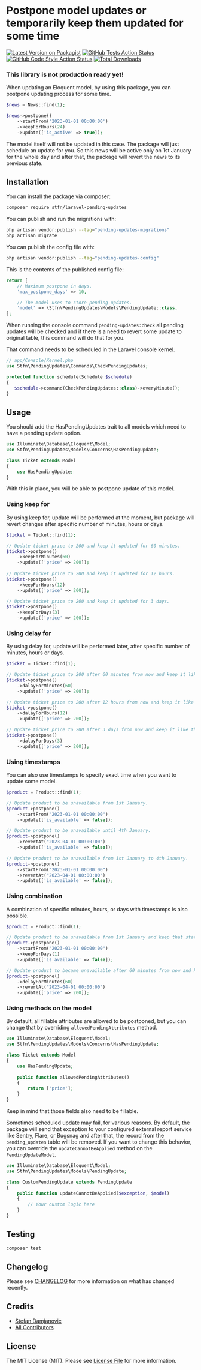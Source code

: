 # Postpone model updates or temporarily keep them updated for some time

[![Latest Version on Packagist](https://img.shields.io/packagist/v/stfn/laravel-pending-updates.svg?style=flat-square)](https://packagist.org/packages/stfn/laravel-pending-updates)
[![GitHub Tests Action Status](https://img.shields.io/github/actions/workflow/status/stfndamjanovic/laravel-pending-updates/run-tests.yml?branch=main&label=tests&style=flat-square)](https://github.com/stfndamjanovic/laravel-pending-updates/actions?query=workflow%3Arun-tests+branch%3Amain)
[![GitHub Code Style Action Status](https://img.shields.io/github/actions/workflow/status/stfndamjanovic/laravel-pending-updates/fix-php-code-style-issues.yml?branch=main&label=code%20style&style=flat-square)](https://github.com/stfndamjanovic/laravel-pending-updates/actions?query=workflow%3A"Fix+PHP+code+style+issues"+branch%3Amain)
[![Total Downloads](https://img.shields.io/packagist/dt/stfn/laravel-pending-updates.svg?style=flat-square)](https://packagist.org/packages/stfn/laravel-pending-updates)

### This library is not production ready yet!

When updating an Eloquent model, by using this package, you can postpone updating process for some time.

```php
$news = News::find(1);

$news->postpone()
    ->startFrom('2023-01-01 00:00:00')
    ->keepForHours(24)
    ->update(['is_active' => true]);
```
The model itself will not be updated in this case. The package will just schedule an update for you.
So this news will be active only on 1st January for the whole day and after that, the package will revert the news to its previous state.

## Installation

You can install the package via composer:

```bash
composer require stfn/laravel-pending-updates
```

You can publish and run the migrations with:

```bash
php artisan vendor:publish --tag="pending-updates-migrations"
php artisan migrate
```

You can publish the config file with:

```bash
php artisan vendor:publish --tag="pending-updates-config"
```

This is the contents of the published config file:

```php
return [
    // Maximum postpone in days.
    'max_postpone_days' => 10,

    // The model uses to store pending updates.
    'model' => \Stfn\PendingUpdates\Models\PendingUpdate::class,
];

```
When running the console command `pending-updates:check` all pending updates will be checked
and if there is a need to revert some update to original table, this command will do that for you.

That command needs to be scheduled in the Laravel console kernel.
```php
// app/Console/Kernel.php
use Stfn\PendingUpdates\Commands\CheckPendingUpdates;

protected function schedule(Schedule $schedule)
{
   $schedule->command(CheckPendingUpdates::class)->everyMinute();
}
```

## Usage
You should add the HasPendingUpdates trait to all models which need to have a pending update option.

```php
use Illuminate\Database\Eloquent\Model;
use Stfn\PendingUpdates\Models\Concerns\HasPendingUpdate;

class Ticket extends Model
{
    use HasPendingUpdate;
}
```

With this in place, you will be able to postpone update of this model.

### Using keep for

By using keep for, update will be performed at the moment, but package will revert changes after specific number of minutes, hours or days.

```php
$ticket = Ticket::find(1);

// Update ticket price to 200 and keep it updated for 60 minutes.
$ticket->postpone()
    ->keepForMinutes(60)
    ->update(['price' => 200]);
    
// Update ticket price to 200 and keep it updated for 12 hours.
$ticket->postpone()
    ->keepForHours(12)
    ->update(['price' => 200]);

// Update ticket price to 200 and keep it updated for 3 days.
$ticket->postpone()
    ->keepForDays(3)
    ->update(['price' => 200]);
```

### Using delay for

By using delay for, update will be performed later, after specific number of minutes, hours or days.

```php
$ticket = Ticket::find(1);

// Update ticket price to 200 after 60 minutes from now and keep it like that for unlimited time.
$ticket->postpone()
    ->dalayForMinutes(60)
    ->update(['price' => 200]);

// Update ticket price to 200 after 12 hours from now and keep it like that for unlimited time.
$ticket->postpone()
    ->dalayForHours(12)
    ->update(['price' => 200]);

// Update ticket price to 200 after 3 days from now and keep it like that for unlimited time.
$ticket->postpone()
    ->dalayForDays(3)
    ->update(['price' => 200]);
```

### Using timestamps

You can also use timestamps to specify exact time when you want to update some model.

```php
$product = Product::find(1);

// Update product to be unavailable from 1st January.
$product->postpone()
    ->startFrom("2023-01-01 00:00:00")
    ->update(['is_available' => false]);

// Update product to be unavailable until 4th January.
$product->postpone()
    ->revertAt("2023-04-01 00:00:00")
    ->update(['is_available' => false]);

// Update product to be unavailable from 1st January to 4th January.
$product->postpone()
    ->startFrom("2023-01-01 00:00:00")
    ->revertAt("2023-04-01 00:00:00")
    ->update(['is_available' => false]);
```

### Using combination

A combination of specific minutes, hours, or days with timestamps is also possible.
```php
$product = Product::find(1);

// Update product to be unavailable from 1st January and keep that state for 1 day.
$product->postpone()
    ->startFrom("2023-01-01 00:00:00")
    ->keepForDays(1)
    ->update(['is_available' => false]);

// Update product to became unavailable after 60 minutes from now and keep that state until 4th January.
$product->postpone()
    ->delayForMinutes(60)
    ->revertAt("2023-04-01 00:00:00")
    ->update(['price' => 200]);
```

### Using methods on the model

By default, all fillable attributes are allowed to be postponed, but you can change that by overriding
`allowedPendingAttributes` method.

```php
use Illuminate\Database\Eloquent\Model;
use Stfn\PendingUpdates\Models\Concerns\HasPendingUpdate;

class Ticket extends Model
{
    use HasPendingUpdate;
    
    public function allowedPendingAttributes()
    {
        return ['price'];
    }
}
```
Keep in mind that those fields also need to be fillable.

Sometimes scheduled update may fail, for various reasons.
By default, the package will send that exception to your configured external
report service like Sentry, Flare, or Bugsnag and after that,
the record from the `pending_updates` table will be removed. If you want to change this behavior, you can
override the `updateCannotBeApplied` method on the `PendingUpdateModel`.

```php
use Illuminate\Database\Eloquent\Model;
use Stfn\PendingUpdates\Models\PendingUpdate;

class CustomPendingUpdate extends PendingUpdate
{    
    public function updateCannotBeApplied($exception, $model)
    {
        // Your custom logic here
    }
}
```

## Testing

```bash
composer test
```

## Changelog

Please see [CHANGELOG](CHANGELOG.md) for more information on what has changed recently.

## Credits

- [Stefan Damjanovic](https://github.com/stfndamjanovic)
- [All Contributors](../../contributors)

## License

The MIT License (MIT). Please see [License File](LICENSE.md) for more information.

